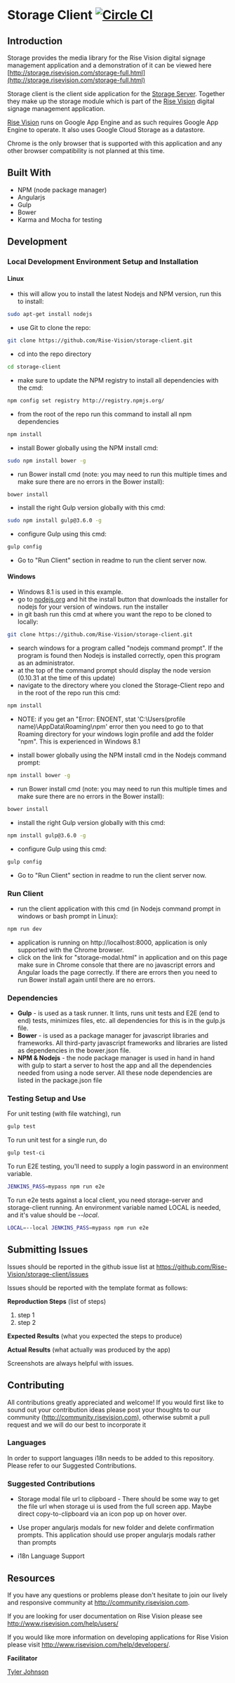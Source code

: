 # Storage Client  [![Circle CI](https://circleci.com/gh/Rise-Vision/storage-client/tree/master.svg?style=svg)](https://circleci.com/gh/Rise-Vision/storage-client/tree/master)
## Introduction

Storage provides the media library for the Rise Vision digital signage management application and a demonstration of it can be viewed here [http://storage.risevision.com/storage-full.html](http://storage.risevision.com/storage-full.html)

Storage client is the client side application for the [Storage Server](https://github.com/Rise-Vision/storage-server).  Together they make up the storage module which is part of the [Rise Vision](http://rva.risevision.com) digital signage management application.  

[Rise Vision](http://rva.risevision.com) runs on Google App Engine and as such requires Google App Engine to operate. It also uses Google Cloud Storage as a datastore.

Chrome is the only browser that is supported with this application and any other browser compatibility is not planned at this time.

## Built With

- NPM (node package manager)
- Angularjs
- Gulp
- Bower
- Karma and Mocha for testing

## Development 

### Local Development Environment Setup and Installation

#### Linux


* this will allow you to install the latest Nodejs and NPM version, run this to install:
```bash
sudo apt-get install nodejs
```

* use Git to clone the repo:
```bash
git clone https://github.com/Rise-Vision/storage-client.git
```

* cd into the repo directory
```bash
cd storage-client
```
* make sure to update the NPM registry to install all dependencies with the cmd:
```bash
npm config set registry http://registry.npmjs.org/
```

* from the root of the repo run this command to install all npm dependencies
```bash
npm install
```

* install Bower globally using the NPM install cmd:
```bash
sudo npm install bower -g
```

* run Bower install cmd (note: you may need to run this multiple times and make sure there are no errors in the Bower install):
```bash
bower install
```

* install the right Gulp version globally with this cmd:
```bash
sudo npm install gulp@3.6.0 -g
```

* configure Gulp using this cmd:
```bash
gulp config
```
* Go to "Run Client" section in readme to run the client server now.

#### Windows 

* Windows 8.1 is used in this example.
* go to [nodejs.org](http://nodejs.org) and hit the install button that downloads the installer for nodejs for your version of windows. run the installer
* in git bash run this cmd at where you want the repo to be cloned to locally:
```bash
git clone https://github.com/Rise-Vision/storage-client.git
```

* search windows for a program called "nodejs command prompt". If the program is found then Nodejs is installed correctly, open this program as an administrator.
* at the top of the command prompt should display the node version (0.10.31 at the time of this update)
* navigate to the directory where you cloned the Storage-Client repo and in the root of the repo run this cmd:
```bash
npm install
```
* NOTE: if you get an "Error: ENOENT, stat 'C:\Users\(profile name)\AppData\Roaming\npm' error then you need to go to that Roaming directory for your windows login profile and add the folder "npm".  This is experienced in Windows 8.1

* install bower globally using the NPM install cmd in the Nodejs command prompt:
```bash
npm install bower -g
```
* run Bower install cmd (note: you may need to run this multiple times and make sure there are no errors in the Bower install):
```bash
bower install
```

* install the right Gulp version globally with this cmd:
```bash
npm install gulp@3.6.0 -g
```

* configure Gulp using this cmd:
```bash
gulp config
```
* Go to "Run Client" section in readme to run the client server now.


### Run Client

* run the client application with this cmd (in Nodejs command prompt in windows or bash prompt in Linux):
```bash
npm run dev
```

* application is running on http://localhost:8000, application is only supported with the Chrome browser.
* click on the link for "storage-modal.html" in application and on this page make sure in Chrome console that there are no javascript errors and Angular loads the page correctly.  If there are errors then you need to run Bower install again until there are no errors.

### Dependencies

* **Gulp** - is used as a task runner. It lints, runs unit tests and E2E (end to end) tests, minimizes files, etc.  all dependencies for this is in the gulp.js file.
* **Bower** - is used as a package manager for javascript libraries and frameworks. All third-party javascript frameworks and libraries are listed as dependencies in the bower.json file.
* **NPM & Nodejs** - the node package manager is used in hand in hand with gulp to start a server to host the app and all the dependencies needed from using a node server. All these node dependencies are listed in the package.json file

### Testing Setup and Use

For unit testing (with file watching), run

```bash
gulp test
```

To run unit test for a single run, do
```bash
gulp test-ci
```

To run E2E testing, you'll need to supply a login password in an environment variable.
```bash
JENKINS_PASS=mypass npm run e2e
```

To run e2e tests against a local client, you need storage-server and storage-client running. An environment variable named LOCAL is needed, and it's value should be *--local*.
```bash
LOCAL=--local JENKINS_PASS=mypass npm run e2e
```

## Submitting Issues 

Issues should be reported in the github issue list at https://github.com/Rise-Vision/storage-client/issues  

Issues should be reported with the template format as follows:

**Reproduction Steps**
(list of steps)
1. step 1
2. step 2

**Expected Results**
(what you expected the steps to produce)

**Actual Results**
(what actually was produced by the app)

Screenshots are always helpful with issues. 


## Contributing

All contributions greatly appreciated and welcome! If you would first like to sound out your contribution ideas please post your thoughts to our community (http://community.risevision.com), otherwise submit a pull request and we will do our best to incorporate it

### Languages

In order to support languages i18n needs to be added to this repository.  Please refer to our Suggested Contributions.

### Suggested Contributions

* Storage modal file url to clipboard - There should be some way to get the file url when storage ui is used from the full screen app. Maybe direct copy-to-clipboard via an icon pop up on hover over.

* Use proper angularjs modals for new folder and delete confirmation prompts. This application should use proper angularjs modals rather than prompts

* i18n Language Support

## Resources

If you have any questions or problems please don't hesitate to join our lively and responsive community at http://community.risevision.com.

If you are looking for user documentation on Rise Vision please see http://www.risevision.com/help/users/

If you would like more information on developing applications for Rise Vision please visit http://www.risevision.com/help/developers/. 

**Facilitator**

[Tyler Johnson](https://github.com/tejohnso "Tyler Johnson")
